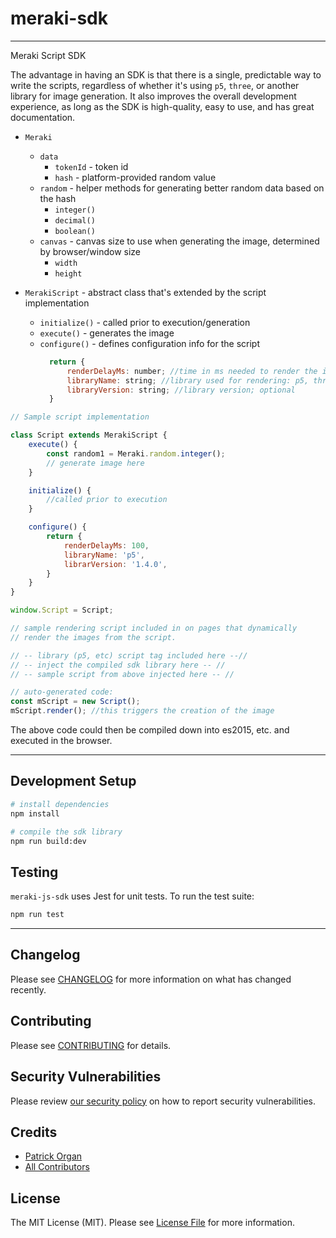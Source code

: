 # meraki-sdk

---

Meraki Script SDK

The advantage in having an SDK is that there is a single, predictable way to write the scripts, regardless of whether it's using `p5`, `three`, or another library for image generation. It also improves the overall development experience, as long as the SDK is high-quality, easy to use, and has great documentation.


- `Meraki`
  - `data`
    - `tokenId` - token id
    - `hash` - platform-provided random value
  - `random` - helper methods for generating better random data based on the hash
    - `integer()`
    - `decimal()`
    - `boolean()`
  - `canvas` - canvas size to use when generating the image, determined by browser/window size
    - `width`
    - `height`

 - `MerakiScript` - abstract class that's extended by the script implementation
   - `initialize()` - called prior to execution/generation
   - `execute()` - generates the image
   - `configure()` - defines configuration info for the script
      ```js
        return {
            renderDelayMs: number; //time in ms needed to render the image; optional
            libraryName: string; //library used for rendering: p5, three, etc. required.
            libraryVersion: string; //library version; optional
        }


```js
// Sample script implementation

class Script extends MerakiScript {
    execute() {
        const random1 = Meraki.random.integer();
        // generate image here
    }

    initialize() {
        //called prior to execution
    }

    configure() {
        return {
            renderDelayMs: 100,
            libraryName: 'p5',
            librarVersion: '1.4.0',
        }
    }
}

window.Script = Script;
```

```js
// sample rendering script included in on pages that dynamically
// render the images from the script.

// -- library (p5, etc) script tag included here --//
// -- inject the compiled sdk library here -- //
// -- sample script from above injected here -- //

// auto-generated code:
const mScript = new Script();
mScript.render(); //this triggers the creation of the image
```

The above code could then be compiled down into es2015, etc. and executed in the browser.

---

## Development Setup

```bash
# install dependencies
npm install

# compile the sdk library
npm run build:dev
```

## Testing

`meraki-js-sdk` uses Jest for unit tests.  To run the test suite:

```bash
npm run test
```

---

## Changelog

Please see [CHANGELOG](CHANGELOG.md) for more information on what has changed recently.

## Contributing

Please see [CONTRIBUTING](.github/CONTRIBUTING.md) for details.

## Security Vulnerabilities

Please review [our security policy](../../security/policy) on how to report security vulnerabilities.

## Credits

- [Patrick Organ](https://github.com/patinthehat)
- [All Contributors](../../contributors)

## License

The MIT License (MIT). Please see [License File](LICENSE) for more information.

